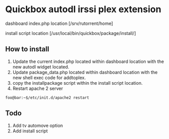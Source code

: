# Quickbox autodl irssi plex extension

dashboard index.php location [/srv/rutorrent/home]

install script location [/usr/local/bin/quickbox/package/install/]


## How to install

1. Update the current index.php located within dashboard location with the new autodl widget located.
2. Update package_data.php located within dashboard location with the new shell exec code for addtoplex.
3. copy the installpackage script within the install script location.
4. Restart apache 2 server
```console
foo@bar:~$/etc/init.d/apache2 restart
```

## Todo

1. Add tv automove option
2. Add install script

